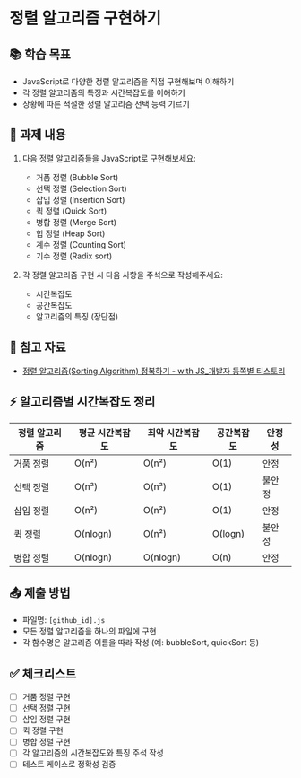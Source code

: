 # 정렬 알고리즘 구현하기

## 📚 학습 목표

- JavaScript로 다양한 정렬 알고리즘을 직접 구현해보며 이해하기
- 각 정렬 알고리즘의 특징과 시간복잡도를 이해하기
- 상황에 따른 적절한 정렬 알고리즘 선택 능력 기르기

## 📝 과제 내용

1. 다음 정렬 알고리즘들을 JavaScript로 구현해보세요:

   - 거품 정렬 (Bubble Sort)
   - 선택 정렬 (Selection Sort)
   - 삽입 정렬 (Insertion Sort)
   - 퀵 정렬 (Quick Sort)
   - 병합 정렬 (Merge Sort)
   - 힙 정렬 (Heap Sort)
   - 계수 정렬 (Counting Sort)
   - 기수 정렬 (Radix sort)

2. 각 정렬 알고리즘 구현 시 다음 사항을 주석으로 작성해주세요:
   - 시간복잡도
   - 공간복잡도
   - 알고리즘의 특징 (장단점)

## 📌 참고 자료

- [정렬 알고리즘(Sorting Algorithm) 정복하기 - with JS\_개발자 동쪽별 티스토리](https://east-star.tistory.com/10)

## ⚡️ 알고리즘별 시간복잡도 정리

| 정렬 알고리즘 | 평균 시간복잡도 | 최악 시간복잡도 | 공간복잡도 | 안정성 |
| ------------- | --------------- | --------------- | ---------- | ------ |
| 거품 정렬     | O(n²)           | O(n²)           | O(1)       | 안정   |
| 선택 정렬     | O(n²)           | O(n²)           | O(1)       | 불안정 |
| 삽입 정렬     | O(n²)           | O(n²)           | O(1)       | 안정   |
| 퀵 정렬       | O(nlogn)        | O(n²)           | O(logn)    | 불안정 |
| 병합 정렬     | O(nlogn)        | O(nlogn)        | O(n)       | 안정   |

## 📤 제출 방법

- 파일명: `[github_id].js`
- 모든 정렬 알고리즘을 하나의 파일에 구현
- 각 함수명은 알고리즘 이름을 따라 작성 (예: bubbleSort, quickSort 등)

## ✅ 체크리스트

- [ ] 거품 정렬 구현
- [ ] 선택 정렬 구현
- [ ] 삽입 정렬 구현
- [ ] 퀵 정렬 구현
- [ ] 병합 정렬 구현
- [ ] 각 알고리즘의 시간복잡도와 특징 주석 작성
- [ ] 테스트 케이스로 정확성 검증
